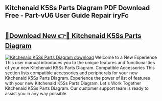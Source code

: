 ## Kitchenaid K5Ss Parts Diagram PDF Download Free - Part-vU6 User Guide Repair iryFc

# <h2><a href="http://dfqj02.blite.top/?on=Kitchenaid+K5Ss+Parts+Diagram">🔗Download New 👉🔴 Kitchenaid K5Ss Parts Diagram</a></h2>

[![Kitchenaid K5Ss Parts Diagram download](https://i.imgur.com/lujVjoI.png)](http://dfqj02.blite.top/?on=Kitchenaid+K5Ss+Parts+Diagram)
Welcome to a New Experience This user manual introduces you to the unique features and functionalities of your new Kitchenaid K5Ss Parts Diagram. Compatible Accessories This section lists compatible accessories and peripherals for your new Kitchenaid K5Ss Parts Diagram. Experience the power of list of features with your new Kitchenaid K5Ss Parts Diagram. Let's Work Together Kitchenaid K5Ss Parts Diagram. Our customer support team is ready to assist you in any way possible.

